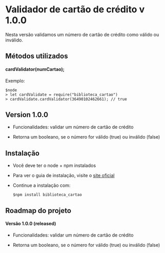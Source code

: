 # Validador de cartão de crédito v 1.0.0

Nesta versão validamos um número de cartão de crédito como válido ou inválido.

## Métodos utilizados

#### cardValidator(numCartao);

Exemplo:

    $node
    > let cardValidate = require("biblioteca_cartao")
    > cardValidate.cardValidator(36490102462661); // true

## Version 1.0.0

- Funcionalidades: validar um número de cartão de crédito

- Retorna um booleano, se o número for válido (true) ou inválido (false)

## Instalação

- Você deve ter o node + npm instalados

- Para ver o guia de instalação, visite o [site oficial](https://www.npmjs.com/get-npm "site oficial")

- Continue a instalação com:

      $npm install biblioteca_cartao

## Roadmap do projeto

#### Versão 1.0.0 (released)

- Funcionalidades: validar um número de cartão de crédito

- Retorna um booleano, se o número for válido (true) ou inválido (false)
